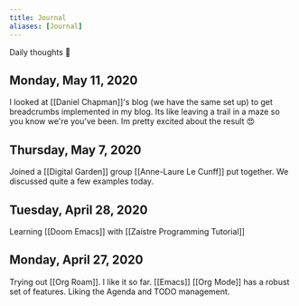 ```yaml
---
title: Journal
aliases: [Journal]
---
```


Daily thoughts 🌱

## Monday, May 11, 2020

I looked at [[Daniel Chapman]]'s blog (we have the same set up) to get breadcrumbs implemented in my blog. Its like leaving a trail in a maze so you know we're you've been. Im pretty excited about the result 😍

## Thursday, May 7, 2020

Joined a [[Digital Garden]] group [[Anne-Laure Le Cunff]] put together. We discussed quite a few examples today.

## Tuesday, April 28, 2020

Learning [[Doom Emacs]] with [[Zaistre Programming Tutorial]]

## Monday, April 27, 2020

Trying out [[Org Roam]]. I like it so far. [[Emacs]] [[Org Mode]] has a robust set of features. Liking the Agenda and TODO management.
